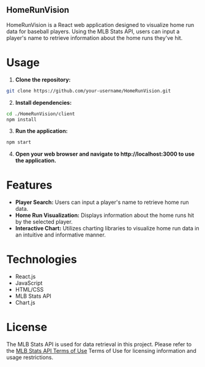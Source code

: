 ## HomeRunVision
HomeRunVision is a React web application designed to visualize home run data for baseball players. Using the MLB Stats API, users can input a player's name to retrieve information about the home runs they've hit.

# Usage

1. **Clone the repository:**
```bash
git clone https://github.com/your-username/HomeRunVision.git
```

2. **Install dependencies:**
```bash
cd ./HomeRunVision/client
npm install
```

3. **Run the application:**
```bash
npm start
```

4. **Open your web browser and navigate to http://localhost:3000 to use the application.**

# Features

- **Player Search:** Users can input a player's name to retrieve home run data.
- **Home Run Visualization:** Displays information about the home runs hit by the selected player.
- **Interactive Chart:** Utilizes charting libraries to visualize home run data in an intuitive and informative manner.

# Technologies

- React.js
- JavaScript
- HTML/CSS
- MLB Stats API
- Chart.js

# License

The MLB Stats API is used for data retrieval in this project. Please refer to the [MLB Stats API Terms of Use](https://statsapi.mlb.com/docs/#section/terms) Terms of Use for licensing information and usage restrictions.
